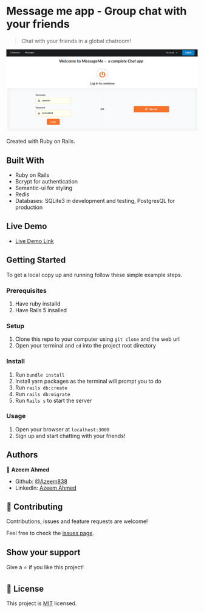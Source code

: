 # Message me app - Group chat with your friends

> Chat with your friends in a global chatroom!

![screenshot](app/assets/images/message-me-log-in.png)

Created with Ruby on Rails.

## Built With

- Ruby on Rails
- Bcrypt for authentication
- Semantic-ui for styling
- Redis
- Databases: SQLite3 in development and testing, PostgresQL for production

## Live Demo

- [Live Demo Link](https://stark-retreat-25349.herokuapp.com/)

## Getting Started

To get a local copy up and running follow these simple example steps.

### Prerequisites

1. Have ruby installd
2. Have Rails 5 insalled

### Setup

1. Clone this repo to your computer using <code>git clone</code> and the web url
2. Open your terminal and <code>cd</code> into the project root directory

### Install

1. Run <code>bundle install</code>
2. Install yarn packages as the terminal will prompt you to do
3. Run <code>rails db:create</code>
4. Run <code>rails db:migrate</code>
5. Run <code>Rails s</code> to start the server

### Usage

1. Open your browser at <code>localhost:3000</code>
2. Sign up and start chatting with your friends!

## Authors

👤 **Azeem Ahmed**

- Github: [@Azeem838](https://github.com/Azeem838)
- LinkedIn: [Azeem Ahmed](https://www.linkedin.com/in/azeem-ahmed-a56a25101/)

## 🤝 Contributing

Contributions, issues and feature requests are welcome!

Feel free to check the [issues page](https://github.com/Azeem838/message-me/issues).

## Show your support

Give a ⭐️ if you like this project!

## 📝 License

This project is [MIT](lic.url) licensed.
